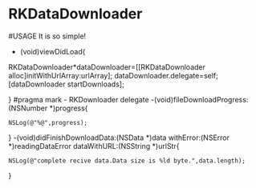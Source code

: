 RKDataDownloader
================
#USAGE
It is so simple!

   - (void)viewDidLoad{
   
   RKDataDownloader*dataDownloader=[[RKDataDownloader alloc]initWithUrlArray:urlArray];
   dataDownloader.delegate=self;
   [dataDownloader startDownloads];
   
   }
   #pragma mark - RKDownloader delegate
  -(void)fileDownloadProgress:(NSNumber *)progress{
    
    NSLog(@"%@",progress);
    
  }
  -(void)didFinishDownloadData:(NSData *)data withError:(NSError *)readingDataError dataWithURL:(NSString *)urlStr{
    
    NSLog(@"complete recive data.Data size is %ld byte.",data.length);
    
  }
